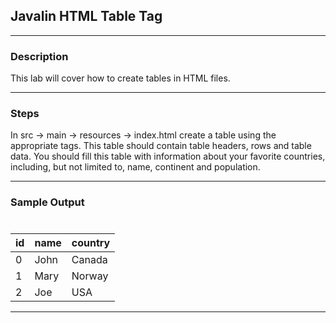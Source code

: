 ## Javalin HTML Table Tag
---
### Description
This lab will cover how to create tables in HTML files.

---
### Steps

In src -> main -> resources -> index.html create a table using the appropriate tags. This table should contain table headers, rows and table data. You should fill this table with information about your favorite countries, including, but not limited to, name, continent and population.

---

### Sample Output

<h1> </h1>
<table>
  <thead>
    <tr>
      <th> id </th>
      <th> name </th>
      <th> country </th>
    </tr>
  </thead>
  <tr>
    <td> 0 </td>
    <td> John </td>
    <td> Canada </td>
  </tr>
  <tr>
    <td> 1 </td>
    <td> Mary </td>
    <td> Norway </td>
  </tr>
  <tr>
    <td> 2 </td>
    <td> Joe </td>
    <td> USA </td>
  </tr>
 </table>

 ---